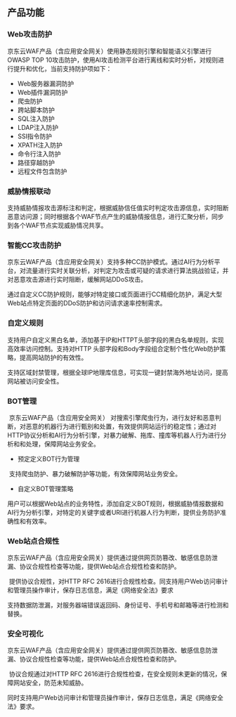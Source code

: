 ## 产品功能

### Web攻击防护

​	京东云WAF产品（含应用安全网关）使用静态规则引擎和智能语义引擎进行OWASP TOP 10攻击防护，使用AI攻击检测平台进行离线和实时分析，对规则进行提升和优化，当前支持防护项如下：

- Web服务器漏洞防护
- Web插件漏洞防护
- 爬虫防护
- 跨站脚本防护
- SQL注入防护
- LDAP注入防护
- SSI指令防护
- XPATH注入防护
- 命令行注入防护
- 路径穿越防护
- 远程文件包含防护

### 威胁情报联动

​       支持威胁情报攻击源标注和判定，根据威胁信任值实时判定攻击源信息，实时阻断恶意访问源；同时根据各个WAF节点产生的威胁情报信息，进行汇聚分析，同步到各个WAF节点实现威胁情况共享。

### 智能CC攻击防护

​	京东云WAF产品（含应用安全网关）支持多种CC防护模式。通过AI行为分析平台，对流量进行实时关联分析，对判定为攻击或可疑的请求进行算法挑战验证，并对恶意攻击源进行实时阻断，缓解网站DDoS攻击。

​	通过自定义CC防护规则，能够对特定接口或页面进行CC精细化防护，满足大型Web站点特定页面的DDoS防护和访问请求速率控制需求。

### 自定义规则

​	支持用户自定义黑白名单，添加基于IP和HTTPT头部字段的黑白名单规则，实现高效率访问控制。支持对HTTP 头部字段和Body字段组合定制个性化Web防护策略，提高网站防护的有效性。

​	支持区域封禁管理，根据全球IP地理库信息，可实现一键封禁海外地址访问，提高网站被访问安全性。

### BOT管理

​	京东云WAF产品（含应用安全网关） 对搜索引擎爬虫行为，进行友好和恶意判断，对恶意的机器行为进行甄别和处置，有效提供网站运行的稳定性；通过对HTTP协议分析和AI行为分析引擎，对暴力破解、拖库、撞库等机器人行为进行分析和和处理，保障网站业务安全。

- 预定定义BOT行为管理

​       支持爬虫防护、暴力破解防护等功能，有效保障网站业务安全。

- 自定义BOT管理策略

​       用户可以根据Web站点的业务特性，添加自定义BOT规则，根据威胁情报数据和AI行为分析引擎，对特定的关键字或者URI进行机器人行为判断，提供业务防护准确性和有效率。

### Web站点合规性

​       京东云WAF产品（含应用安全网关）提供通过提供网页防篡改、敏感信息防泄漏、协议合规性检查等功能，提供Web站点合规性检查和防护。

​       提供协议合规性，对HTTP RFC 2616进行合规性检查。同支持用户Web访问审计和管理员操作审计，保存日志信息，满足《网络安全法》要求

​       支持数据防泄漏，对服务器端错误返回码、身份证号、手机号和邮箱等进行检测和替换。

### 安全可视化

​	京东云WAF产品（含应用安全网关）提供通过提供网页防篡改、敏感信息防泄漏、协议合规性检查等功能，提供Web站点合规性检查和防护。

​	协议合规通过对HTTP RFC 2616进行合规性检查，在安全规则未更新的情况，保障网站安全，防范未知威胁。

​	同时支持用户Web访问审计和管理员操作审计，保存日志信息，满足《网络安全法》要求。

